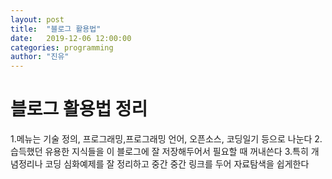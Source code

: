 ```yaml
---
layout: post
title:  "블로그 활용법"
date:   2019-12-06 12:00:00 
categories: programming
author: "진유"
---
```


# 블로그 활용법 정리  



1.메뉴는 기술 정의, 프로그래밍,프로그래밍 언어, 오픈소스, 코딩일기 등으로 나눈다
2.습득했던 유용한 지식들을 이 블로그에 잘 저장해두어서 필요할 때 꺼내쓴다
3.특히 개념정리나 코딩 심화예제를 잘 정리하고 중간 중간 링크를 두어 자료탐색을 쉽게한다
